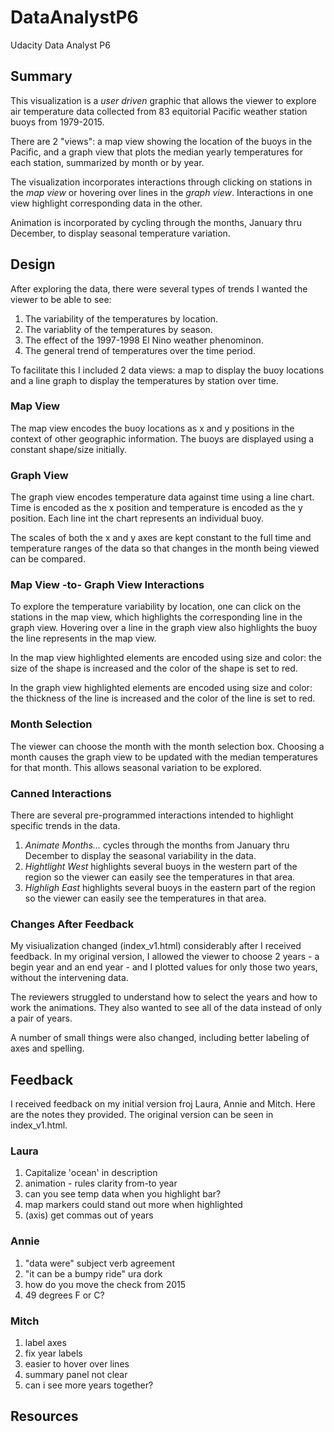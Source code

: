 # DataAnalystP6
Udacity Data Analyst P6

## Summary
This visualization is a *user driven* graphic that allows the viewer to explore air temperature data
collected from 83 equitorial Pacific weather station buoys from 1979-2015.

There are 2 "views": a map view showing the location of the buoys in the Pacific, and a graph view
that plots the median yearly temperatures for each station, summarized by month or by year.

The visualization incorporates interactions through clicking on stations in the *map view* or hovering over
lines in the *graph view*. Interactions in one view highlight corresponding data in the other.

Animation is incorporated by cycling through the months, January thru December, to display seasonal 
temperature variation.

## Design

After exploring the data, there were several types of trends I wanted the viewer to be able
to see:

1. The variability of the temperatures by location.
3. The variablity of the temperatures by season.
2. The effect of the 1997-1998 El Nino weather phenominon.
3. The general trend of temperatures over the time period.

To facilitate this I included 2 data views: a map to display the buoy locations and
a line graph to display the temperatures by station over time.

### Map View
The map view encodes the buoy locations as x and y positions in the context of other
geographic information. The buoys are displayed using a constant shape/size initially.

### Graph View
The graph view encodes temperature data against time using a line chart. Time is encoded 
as the x position and temperature is encoded as the y position. Each line int the chart 
represents an individual buoy.

The scales of both the x and y axes are kept constant to the full time and temperature
ranges of the data so that changes in the month being viewed can be compared.

### Map View -to- Graph View Interactions
To explore the temperature variability by location, one can click on the stations
in the map view, which highlights the corresponding line in the graph view. Hovering 
over a line in the graph view also highlights the buoy the line represents in the map
view. 

In the map view highlighted elements are encoded using size and color: the size of the shape 
is increased and the color of the shape is set to red.

In the graph view highlighted elements are encoded using size and color: the thickness of the line 
is increased and the color of the line is set to red.

### Month Selection
The viewer can choose the month with the month selection box. Choosing a month causes the
graph view to be updated with the median temperatures for that month. This allows seasonal
variation to be explored.

### Canned Interactions
There are several pre-programmed interactions intended to highlight specific trends in 
the data. 

1. *Animate Months...* cycles through the months from January thru December to 
display the seasonal variability in the data.
2. *Hightlight West* highlights several buoys in the western part of the region so the viewer
can easily see the temperatures in that area.
3. *Highligh East* highlights several buoys in the eastern part of the region so the viewer
can easily see the temperatures in that area.

### Changes After Feedback

My visiualization changed (index_v1.html) considerably after I received feedback. In my original version,
I allowed the viewer to choose 2 years - a begin year and an end year - and I plotted values for only
those two years, without the intervening data. 

The reviewers struggled to understand how to select the years and how to work the animations. They also 
wanted to see all of the data instead of only a pair of years. 

A number of small things were also changed, including better labeling of axes and spelling.

## Feedback

I received feedback on my initial version froj Laura, Annie and Mitch. Here are
the notes they provided. The original version can be seen in index_v1.html.

### Laura

1. Capitalize 'ocean' in description
2. animation - rules clarity from-to year
3. can you see temp data when you highlight bar?
4. map markers could stand out more when highlighted
5. (axis) get commas out of years

### Annie

1. "data were" subject verb agreement
1. "it can be a bumpy ride" ura dork
1. how do you move the check from 2015
1. 49 degrees F or C?

### Mitch

1. label axes
1. fix year labels
1. easier to hover over lines
1. summary panel not clear
1. can i see more years together?

## Resources
